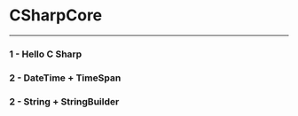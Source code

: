 # CSharpCore
----------

### 1 - Hello C Sharp 
### 2 - DateTime + TimeSpan
### 2 - String + StringBuilder
		

